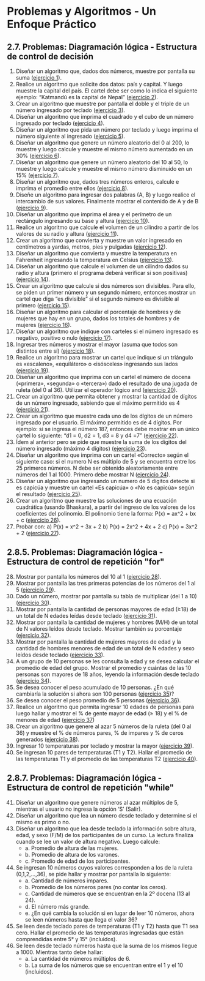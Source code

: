 # Problemas y Algoritmos - Un Enfoque Práctico

## 2.7. Problemas: Diagramación lógica - Estructura de control de decisión

1. Diseñar un algoritmo que, dados dos números, muestre por pantalla su suma
  ([ejercicio 1](ejercicios/ejercicio_01.py)).
2. Realice un algoritmo que solicite dos datos: país y capital. Y luego muestre
  la capital del país. El cartel debe ser como lo indica el siguiente ejemplo:
  “Katmandú es la capital de Nepal” ([ejercicio 2](ejercicios/ejercicio_02.py)).
3. Crear un algoritmo que muestre por pantalla el doble y el triple de un número
  ingresado por teclado ([ejercicio 3](ejercicios/ejercicio_03.py)).
4. Diseñar un algoritmo que imprima el cuadrado y el cubo de un número ingresado
  por teclado ([ejercicio 4](ejercicios/ejercicio_04.py)).
5. Diseñar un algoritmo que pida un número por teclado y luego imprima el número
  siguiente al ingresado ([ejercicio 5](ejercicios/ejercicio_05.py)).
6. Diseñar un algoritmo que genere un número aleatorio del 0 al 200, lo muestre
  y luego calcule y muestre el mismo número aumentado en un 30%
  ([ejercicio 6](ejercicios/ejercicio_06.py)).
7. Diseñar un algoritmo que genere un número aleatorio del 10 al 50, lo muestre
  y luego calcule y muestre el mismo número disminuido en un 15%
  ([ejercicio 7](ejercicios/ejercicio_07.py)).
8. Diseñar un algoritmo que, dados tres números enteros, calcule e imprima el
  promedio entre ellos ([ejercicio 8](ejercicios/ejercicio_08.py)).
9. Diseñe un algoritmo para ingresar dos palabras (A, B) y luego realice el
  intercambio de sus valores. Finalmente mostrar el contenido de A y de B
  ([ejercicio 9](ejercicios/ejercicio_09.py)).
10. Diseñar un algoritmo que imprima el área y el perímetro de un rectángulo
  ingresando su base y altura ([ejercicio 10](ejercicios/ejercicio_10.py)).
11. Realice un algoritmo que calcule el volumen de un cilindro a partir de los
  valores de su radio y altura ([ejercicio 11](ejercicios/ejercicio_11.py)).
12. Crear un algoritmo que convierta y muestre un valor ingresado en centímetros
  a yardas, metros, pies y pulgadas ([ejercicio 12](ejercicios/ejercicio_12.py)).
13. Diseñar un algoritmo que convierta y muestre la temperatura en Fahrenheit
  ingresando la temperatura en Celsius ([ejercicio 13](ejercicios/ejercicio_13.py)).
14. Diseñar un algoritmo que calcule el volumen de un cilindro dados su radio y
  altura (primero el programa deberá verificar si son positivas)
  ([ejercicio 14](ejercicios/ejercicio_14.py)).
15. Crear un algoritmo que calcule si dos números son divisibles. Para ello, se
  piden un primer número y un segundo número, entonces mostrar un cartel que diga
  “es divisible” si el segundo número es divisible al primero
  ([ejercicio 15](ejercicios/ejercicio_15.py)).
16. Diseñar un algoritmo para calcular el porcentaje de hombres y de mujeres que
  hay en un grupo, dados los totales de hombres y de mujeres
  ([ejercicio 16](ejercicios/ejercicio_16.py)).
17. Diseñar un algoritmo que indique con carteles si el número ingresado es
  negativo, positivo o nulo ([ejercicio 17](ejercicios/ejercicio_17.py)).
18. Ingresar tres números y mostrar el mayor (asuma que todos son distintos entre
  sí) ([ejercicio 18](ejercicios/ejercicio_18.py)).
19. Realice un algoritmo para mostrar un cartel que indique si un triángulo es
  «escaleno», «equilátero» o «isósceles» ingresando sus lados
  ([ejercicio 19](ejercicios/ejercicio_19.py)).
20. Diseñar un algoritmo que imprima con un cartel el número de docena («primera»,
  «segunda» o «tercera») dado el resultado de una jugada de ruleta (del 0 al 36).
  Utilizar el operador lógico and ([ejercicio 20](ejercicios/ejercicio_20.py)).
21. Crear un algoritmo que permita obtener y mostrar la cantidad de dígitos de un
  número ingresado, sabiendo que el máximo permitido es 4
  ([ejercicio 21](ejercicios/ejercicio_21.py)).
22. Crear un algoritmo que muestre cada uno de los dígitos de un número ingresado
  por el usuario. El máximo permitido es de 4 dígitos. Por ejemplo: si se ingresa
  el número 187, entonces debe mostrar en un único cartel lo siguiente:
  “d1 = 0, d2 = 1, d3 = 8 y d4 =7”
   ([ejercicio 22](ejercicios/ejercicio_22.py)).
23. Ídem al anterior pero se pide que muestre la suma de los dígitos del número
  ingresado (máximo 4 dígitos) ([ejercicio 23](ejercicios/ejercicio_23.py)).
24. Diseñar un algoritmo que imprima con un cartel «Correcto» según el siguiente
  caso: si el numero N es múltiplo de 5 y se encuentra entre los 25 primeros
  números. N debe ser obtenido aleatoriamente entre números del 1 al 1000.
  Primero debe mostrar N ([ejercicio 24](ejercicios/ejercicio_24.py)).
25. Diseñar un algoritmo que ingresando un numero de 5 dígitos detecte si es
  capicúa y muestre un cartel «Es capicúa» o «No es capicúa» según el resultado
  ([ejercicio 25](ejercicios/ejercicio_25.py)).
26. Crear un algoritmo que muestre las soluciones de una ecuación cuadrática
  (usando Bhaskara), a partir del ingreso de los valores de los coeficientes del
  polinomio. El polinomio tiene la forma: P(x) = ax^2 + bx + c
  ([ejercicio 26](ejercicios/ejercicio_26.py)).
27. Probar con: a) P(x) = x^2 + 3x + 2 b) P(x) = 2x^2 + 4x + 2 c) P(x) = 3x^2 + 2
 ([ejercicio 27](ejercicios/ejercicio_27.py)).

## 2.8.5. Problemas: Diagramación lógica - Estructura de control de repetición "for"

28. Mostrar por pantalla los números del 10 al 1
  ([ejercicio 28](ejercicios/ejercicio_28.py)).
29. Mostrar por pantalla las tres primeras potencias de los números del 1 al 5
  ([ejercicio 29](ejercicios/ejercicio_29.py)).
30. Dado un número, mostrar por pantalla su tabla de multiplicar (del 1 a 10)
  ([ejercicio 30](ejercicios/ejercicio_30.py)).
31. Mostrar por pantalla la cantidad de personas mayores de edad (≥18) de un
  total de N edades leídas desde teclado ([ejercicio 31](ejercicios/ejercicio_31.py)). 
32. Mostrar por pantalla la cantidad de mujeres y hombres (M/H) de un total de N
  valores leídos desde teclado. Mostrar también su porcentaje
  ([ejercicio 32](ejercicios/ejercicio_32.py)).
33. Mostrar por pantalla la cantidad de mujeres mayores de edad y la cantidad de
  hombres menores de edad de un total de N edades y sexo leídos desde teclado
  ([ejercicio 33](ejercicios/ejercicio_33.py)).
34. A un grupo de 10 personas se les consulta la edad y se desea calcular el
  promedio de edad del grupo. Mostrar el promedio y cuántas de las 10 personas son
  mayores de 18 años, leyendo la información desde teclado
  ([ejercicio 34](ejercicios/ejercicio_34.py)).
35. Se desea conocer el peso acumulado de 10 personas. ¿En qué cambiaría la
  solución si ahora son 100 personas ([ejercicio 35](ejercicios/ejercicio_35.py))?
36. Se desea conocer el peso promedio de 5 personas
  ([ejercicio 36](ejercicios/ejercicio_36.py)).
37. Realice un algoritmo que permita ingresar 10 edades de personas para luego
  hallar y mostrar el % de gente mayor de edad (≥ 18) y el % de menores de edad
  ([ejercicio 37](ejercicios/ejercicio_37.py))
38. Crear un algoritmo que genere al azar 5 números de la ruleta (del 0 al 36) y
  muestre el % de números pares, % de impares y % de ceros generados
  ([ejercicio 38](ejercicios/ejercicio_38.py)).
39. Ingresar 10 temperaturas por teclado y mostrar la mayor
  ([ejercicio 39](ejercicios/ejercicio_39.py)).
40. Se ingresan 10 pares de temperaturas (T1 y T2). Hallar el promedio de las
  temperaturas T1 y el promedio de las temperaturas T2
  ([ejercicio 40](ejercicios/ejercicio_40.py)).

## 2.8.7. Problemas: Diagramación lógica -Estructura de control de repetición "while"

41. Diseñar un algoritmo que genere números al azar múltiplos de 5, mientras el
  usuario no ingresa la opción ‘S’ (Salir).
42. Diseñar un algoritmo que lea un número desde teclado y determine si el mismo
  es primo o no. 
43. Diseñar un algoritmo que lea desde teclado la información sobre altura, edad,
  y sexo (F/M) de los participantes de un curso. La lectura finaliza cuando se
  lee un valor de altura negativo. Luego calcule:
    * a. Promedio de altura de las mujeres.
    * b. Promedio de altura de los varones.
    * c. Promedio de edad de los participantes.
44. Se ingresan 10 números cuyos valores corresponden a los de la ruleta
  (0,1,2,…,36), se pide hallar y mostrar por pantalla lo siguiente:
    * a. Cantidad de números impares.
    * b. Promedio de los números pares (no contar los ceros).
    * c. Cantidad de números que se encuentran en la 2º docena (13 al 24).
    * d. El número más grande.
    * e. ¿En qué cambia la solución si en lugar de leer 10 números, ahora se 
    leen números hasta que llega el valor 36?
45. Se leen desde teclado pares de temperaturas (T1 y T2) hasta que T1 sea cero.
  Hallar el promedio de las temperaturas ingresadas que están comprendidas entre
  5° y 15° (incluidos).
46. Se leen desde teclado números hasta que la suma de los mismos llegue a 1000.
  Mientras tanto debe hallar: 
    * a. La cantidad de números múltiplos de 6.
    * b. La suma de los números que se encuentran entre el 1 y el 10 
    (incluidos).